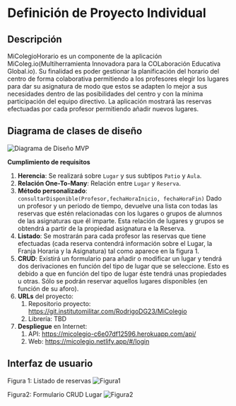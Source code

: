 # Definición de Proyecto Individual

## Descripción
MiColegioHorario es un componente de la aplicación MiColeg.io(Multiherramienta Innovadora para la COLaboración Educativa Global.io). Su finalidad es poder gestionar la planificación del horario del centro de forma colaborativa permitiendo a los profesores elegir los lugares para dar su asignatura de modo que estos se adapten lo mejor a sus necesidades dentro de las posibilidades del centro y con la mínima participación del equipo directivo.
La aplicación mostrará las reservas efectuadas por cada profesor permitiendo añadir nuevos lugares. 

## Diagrama de clases de diseño
![Diagrama de Diseño MVP](https://git.institutomilitar.com/RodrigoDG23/MiColegio/-/wikis/miColegioDiagramaClasesSimplificado.jpg)

**Cumplimiento de requisitos**

1. **Herencia**: Se realizará sobre `Lugar` y sus subtipos `Patio` y `Aula`.
2. **Relación One-To-Many**: Relación entre `Lugar` y `Reserva`.
3. **Método personalizado**: `consultarDisponible(Profesor,fechaHoraInicio, fechaHoraFin)` Dado un profesor y un periodo de tiempo, devuelve una lista con todas las reservas que estén relacionadas con los lugares o grupos de alumnos de las asignaturas que él imparte. Esta relación de lugares y grupos se obtendrá a partir de  la propiedad asignatura e la Reserva.
4. **Listado**: Se mostrarán para cada profesor las reservas que tiene efectuadas (cada reserva contendrá información sobre el Lugar, la Franja Horaria y la Asignatura) tal como aparece en la figura 1.
5. **CRUD**: Existirá un formulario para añadir o modificar un lugar y tendrá dos derivaciones en función del tipo de lugar que se seleccione. Esto es debido a que en función del tipo de lugar éste tendrá unas propiedades u otras. Sólo se podrán reservar aquellos lugares disponibles (en función de su aforo).
6. **URLs** del proyecto:
   1. Repositorio proyecto: https://git.institutomilitar.com/RodrigoDG23/MiColegio
   2. Librería: TBD
7. **Despliegue** en Internet:
   1. API: https://micolegio-c6e07df12596.herokuapp.com/api/
   2. Web: https://micolegio.netlify.app/#/login

## Interfaz de usuario
Figura 1: Listado de reservas
![Figura1](https://git.institutomilitar.com/RodrigoDG23/MiColegio/-/wikis/InterfazGrafica/Simplificado/horarioSimplificado.jpg)

Figura2: Formulario CRUD Lugar
![Figura2](https://git.institutomilitar.com/RodrigoDG23/MiColegio/-/wikis/InterfazGrafica/Simplificado/insertarLugarSimplificado.jpg)


